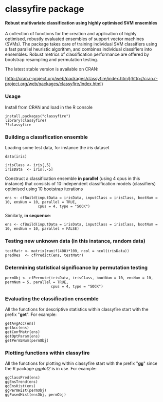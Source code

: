 classyfire package
==========

#### Robust multivariate classification using highly optimised SVM ensembles

A collection of functions for the creation and application of highly optimised, robustly evaluated ensembles of support vector machines (SVMs). The package takes care of training individual SVM classifiers using a fast parallel heuristic algorithm, and combines individual classifiers into ensembles. Robust metrics of classification performance are offered by bootstrap resampling and permutation testing.

The latest stable version is available on CRAN:

[http://cran.r-project.org/web/packages/classyfire/index.html](http://cran.r-project.org/web/packages/classyfire/index.html)


### Usage

Install from CRAN and load in the R console
```
install.packages("classyfire")
library(classyfire)
??classyfire
```

### Building a classification ensemble

Loading some test data, for instance the *iris* dataset
```
data(iris)

irisClass <- iris[,5]
irisData  <- iris[,-5]
```

Construct a classification ensemble **in parallel** (using 4 cpus in this instance) that consists of 10 independent classification models (classifiers) optimised using 10 bootstrap iterations
```
ens <- cfBuild(inputData = irisData, inputClass = irisClass, bootNum = 10, ensNum = 10, parallel = TRUE,
               cpus = 4, type = "SOCK")
```

Similarly, **in sequence**: 
```
ens <- cfBuild(inputData = irisData, inputClass = irisClass, bootNum = 10, ensNum = 10, parallel = FALSE)
```

### Testing new unknown data (in this instance, random data)

```
testMatr <- matrix(runif(400)*100, ncol = ncol(irisData))           
predRes  <- cfPredict(ens, testMatr)
```

### Determining statistical significance by permutation testing

```
permObj <- cfPermute(irisData, irisClass, bootNum = 10, ensNum = 10, permNum = 5, parallel = TRUE, 
                     cpus = 4, type = "SOCK")
```

### Evaluating the classification ensemble

All the functions for descriptive statistics within classyfire start with the prefix "**get**". For example: 

```
getAvgAcc(ens)
getAcc(ens)
getConfMatr(ens)
getOptParam(ens)
getPerm5Num(permObj)
```

### Plotting functions within classyfire

All the functions for plotting within classyfire start with the prefix "**gg**" since the R package *ggplot2* is in use. For example: 

```
ggClassPred(ens)
ggEnsTrend(ens)
ggEnsHist(ens)
ggPermHist(permObj)
ggFusedHist(ensObj, permObj)
```
